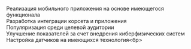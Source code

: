 Реализация мобильного приложения на основе имеющегося функционала<br>
Разработка интеграции корсета и приложения<br>
Популяризация среди целевой аудитории<br>
Улучшение показателей за счет внедрения киберфизических систем<br>
Настройка датчиков на имеющихся технология<бр>  
